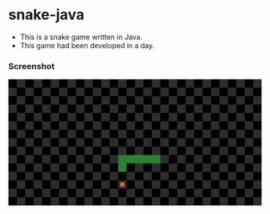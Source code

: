 # snake-java
* This is a snake game written in Java.
* This game had been developed in a day.
### Screenshot
![screenshot](screenshot.png "A screenshot of the game")
